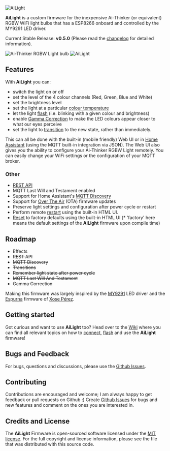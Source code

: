 ![AiLight](https://raw.githubusercontent.com/wiki/stelgenhof/AiLight/images/ailight_logo.png)

**AiLight** is a custom firmware for the inexpensive Ai-Thinker (or equivalent) RGBW WiFi light bulbs that has a ESP8266 onboard and controlled by the MY9291 LED driver.

Current Stable Release: **v0.5.0** (Please read the [changelog](https://github.com/stelgenhof/AiLight/blob/master/CHANGELOG.md) for detailed information).

![Ai-Thinker RGBW Light bulb](https://github.com/stelgenhof/AiLight/wiki/images/aithinker_light.png)
![AiLight](https://www.sachatelgenhof.nl/user/pages/02.blog/ailight/screen_combo_m.png)

## Features

With **AiLight** you can:

- switch the light on or off
- set the level of the 4 colour channels (Red, Green, Blue and White)
- set the brightness level
- set the light at a particular [colour temperature](https://github.com/stelgenhof/AiLight/wiki/Colour-Temperature)
- let the light [flash](https://github.com/stelgenhof/AiLight/wiki/Flashing-the-Light) (i.e. blinking with a given colour and brightness)
- enable [Gamma Correction](https://github.com/stelgenhof/AiLight/wiki/Gamma-Correction) to make the LED colours appear closer to what our eyes perceive
- set the light to [transition](https://github.com/stelgenhof/AiLight/wiki/Transition) to the new state, rather than immediately.

This can all be done with the built-in (mobile friendly) Web UI or in [Home Assistant](https://home-assistant.io) (using the MQTT built-in integration via JSON). The Web UI also gives you the ability to configure your Ai-Thinker RGBW Light remotely. You can easily change your WiFi settings or the configuration of your MQTT broker.

### Other
- [REST API](https://github.com/stelgenhof/AiLight/wiki/REST-API)
- MQTT Last Will and Testament enabled
- Support for Home Assistant's [MQTT Discovery](https://github.com/stelgenhof/AiLight/wiki/Home-Assistant-MQTT-Discovery)
- Support for [Over The Air](https://github.com/stelgenhof/AiLight/wiki/OTA-Updates) (OTA) firmware updates
- Preserve light settings and configuration after power cycle or restart
- Perform remote [restart](https://github.com/stelgenhof/AiLight/wiki/Restart-%26-Reset) using the built-in HTML UI.
- [Reset](https://github.com/stelgenhof/AiLight/wiki/Restart-%26-Reset) to factory defaults using the built-in HTML UI (* 'factory' here means the default settings of the **AiLight** firmware upon compile time)


## Roadmap

- Effects
- ~~REST API~~
- ~~MQTT Discovery~~
- ~~Transitions~~
- ~~Remember light state after power cycle~~
- ~~MQTT Last Will And Testament~~
- ~~Gamma Correction~~

Making this firmware was largely inspired by the [MY9291](https://github.com/xoseperez/my9291) LED driver and the [Espurna](https://bitbucket.org/xoseperez/espurna) firmware of [Xose Pérez](https://github.com/xoseperez).

## Getting started
Got curious and want to use **AiLight** too? Head over to the [Wiki](https://github.com/stelgenhof/AiLight/wiki) where you can find all relevant topics on how to [connect](https://github.com/stelgenhof/AiLight/wiki/Connection), [flash](https://github.com/stelgenhof/AiLight/wiki/Flashing-the-Firmware) and use the **AiLight** firmware!


## Bugs and Feedback
For bugs, questions and discussions, please use the [Github Issues](https://github.com/stelgenhof/AiLight/issues).

## Contributing

Contributions are encouraged and welcome; I am always happy to get feedback or pull requests on Github :) Create [Github Issues](https://github.com/stelgenhof/AiLight/issues) for bugs and new features and comment on the ones you are interested in.

## Credits and License

The **AiLight** Firmware is open-sourced software licensed under the [MIT license](http://opensource.org/licenses/MIT). For the full copyright and license information, please see the <license> file that was distributed with this source code.</license>
